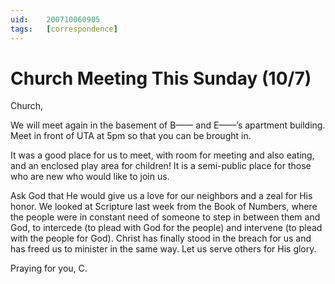 ```yaml
---
uid:	200710060905
tags:	[correspondence]
---
```

  
# Church Meeting This Sunday (10/7)

Church,

We will meet again in the basement of B—— and E——’s apartment building. Meet in front of UTA at 5pm so that you can be brought in.

It was a good place for us to meet, with room for meeting and also eating, and an enclosed play area for children! It is a semi-public place for those who are new who would like to join us.

Ask God that He would give us a love for our neighbors and a zeal for His honor. We looked at Scripture last week from the Book of Numbers, where the people were in constant need of someone to step in between them and God, to intercede (to plead with God for the people) and intervene (to plead with the people for God). Christ has finally stood in the breach for us and has freed us to minister in the same way. Let us serve others for His glory.

Praying for you,
C.
